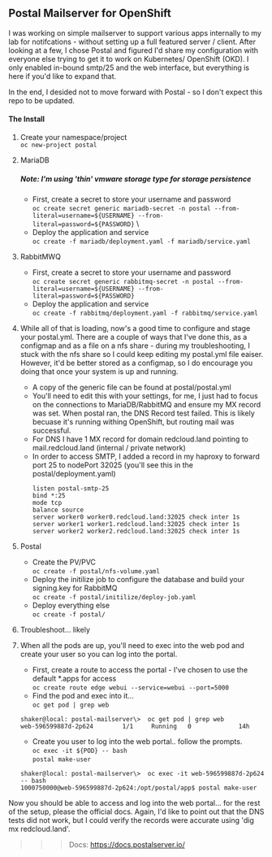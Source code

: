 ## Postal Mailserver for OpenShift

I was working on simple mailserver to support various apps internally to my lab for notifcations - without setting up a full featured server / client. After looking at a few, I chose Postal and figured I'd share my configuration with everyone else trying to get it to work on Kubernetes/ OpenShift (OKD). I only enabled in-bound smtp/25 and the web interface, but everything is here if you'd like to expand that. 

In the end, I desided not to move forward with Postal - so I don't expect this repo to be updated.

#### The Install
1. Create your namespace/project \
`oc new-project postal`

2. MariaDB 
    ##### Note: I'm using 'thin' vmware storage type for storage persistence
    - First, create a secret to store your username and password \
    `oc create secret generic mariadb-secret -n postal --from-literal=username=${USERNAME} --from-literal=password=${PASSWORD}` \
    - Deploy the application and service \
    `oc create -f mariadb/deployment.yaml -f mariadb/service.yaml`

3. RabbitMWQ
    - First, create a secret to store your username and password \
    `oc create secret generic rabbitmq-secret -n postal --from-literal=username=${USERNAME} --from-literal=password=${PASSWORD}`
    - Deploy the application and service \
    `oc create -f rabbitmq/deployment.yaml -f rabbitmq/service.yaml` 

4. While all of that is loading, now's a good time to configure and stage your postal.yml.
   There are a couple of ways that I've done this, as a configmap and as a file on a nfs share - during my troubleshooting, I stuck with the nfs share so I could keep editing my postal.yml file eaiser.  However, it'd be better stored as a configmap, so I do encourage you doing that once your system is up and running.

     - A copy of the generic file can be found at postal/postal.yml
     - You'll need to edit this with your settings, for me, I just had to focus on the connections to MariaDB/RabbitMQ and ensure my MX record was set. When postal ran, the DNS Record test failed. This is likely becuase it's running withing OpenShift, but routing mail was successful. 
     - For DNS I have 1 MX record for domain redcloud.land pointing to mail.redcloud.land (internal / private network)
     - In order to access SMTP, I added a record in my haproxy to forward port 25 to nodePort 32025 (you'll see this in the postal/deployment.yaml)
        ```
        listen postal-smtp-25            
        bind *:25              
        mode tcp                   
        balance source            
        server worker0 worker0.redcloud.land:32025 check inter 1s
        server worker1 worker1.redcloud.land:32025 check inter 1s
        server worker2 worker2.redcloud.land:32025 check inter 1s
        ```
5. Postal
   - Create the PV/PVC \
   `oc create -f postal/nfs-volume.yaml`
   - Deploy the initilize job to configure the database and build your signing.key for RabbitMQ \
   `oc create -f postal/initilize/deploy-job.yaml`
    - Deploy everything else \
    `oc create -f postal/`

6. Troubleshoot... likely

7. When all the pods are up, you'll need to exec into the web pod and create your user so you can log into the portal.
    - First, create a route to access the portal - I've chosen to use the default *.apps for access \
    `oc create route edge webui --service=webui --port=5000`
    - Find the pod and exec into it... \
    `oc get pod | grep web`
    ```
    shaker@local: postal-mailserver\>  oc get pod | grep web
    web-596599887d-2p624        1/1     Running   0             14h
    ```
    - Create you user to log into the web portal.. follow the prompts. \
    `oc exec -it ${POD} -- bash` \
    `postal make-user`
    ```
    shaker@local: postal-mailserver\>  oc exec -it web-596599887d-2p624 -- bash
    1000750000@web-596599887d-2p624:/opt/postal/app$ postal make-user
    ```
Now you should be able to access and log into the web portal... for the rest of the setup, please the official docs.
Again, I'd like to point out that the DNS tests did not work, but I could verify the records were accurate using 'dig mx redcloud.land'.

>>> Docs: https://docs.postalserver.io/



